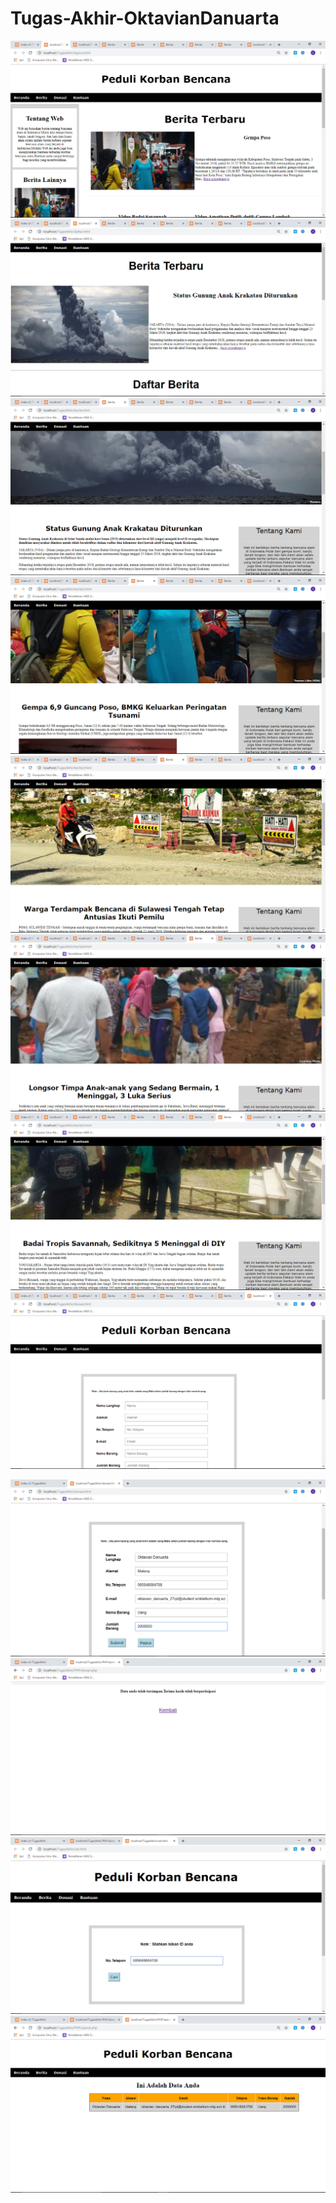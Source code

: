 # Tugas-Akhir-OktavianDanuarta
![alt text](https://github.com/Danuoke/Tugas-Akhir-OktavianDanuarta/blob/master/Screenshot%20Hasil/Screenshot%20(199).png)
![alt text](https://github.com/Danuoke/Tugas-Akhir-OktavianDanuarta/blob/master/Screenshot%20Hasil/Screenshot%20(200).png)
![alt text](https://github.com/Danuoke/Tugas-Akhir-OktavianDanuarta/blob/master/Screenshot%20Hasil/Screenshot%20(201).png)
![alt text](https://github.com/Danuoke/Tugas-Akhir-OktavianDanuarta/blob/master/Screenshot%20Hasil/Screenshot%20(202).png)
![alt text](https://github.com/Danuoke/Tugas-Akhir-OktavianDanuarta/blob/master/Screenshot%20Hasil/Screenshot%20(203).png)
![alt text](https://github.com/Danuoke/Tugas-Akhir-OktavianDanuarta/blob/master/Screenshot%20Hasil/Screenshot%20(204).png)
![alt text](https://github.com/Danuoke/Tugas-Akhir-OktavianDanuarta/blob/master/Screenshot%20Hasil/Screenshot%20(205).png)
![alt text](https://github.com/Danuoke/Tugas-Akhir-OktavianDanuarta/blob/master/Screenshot%20Hasil/Screenshot%20(206).png)


![alt text](https://github.com/Danuoke/Tugas-Akhir-OktavianDanuarta/blob/master/Screenshot%20Hasil/Screenshot%20(195).png)
![alt text](https://github.com/Danuoke/Tugas-Akhir-OktavianDanuarta/blob/master/Screenshot%20Hasil/Screenshot%20(196).png)
![alt text](https://github.com/Danuoke/Tugas-Akhir-OktavianDanuarta/blob/master/Screenshot%20Hasil/Screenshot%20(197).png)
![alt text](https://github.com/Danuoke/Tugas-Akhir-OktavianDanuarta/blob/master/Screenshot%20Hasil/Screenshot%20(198).png)
